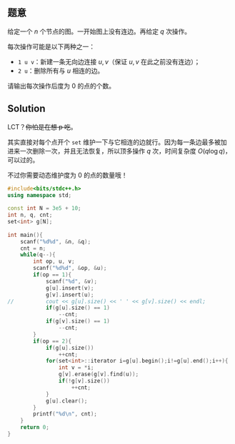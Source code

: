 ## 题意
给定一个 $n$ 个节点的图。一开始图上没有连边。再给定 $q$ 次操作。

每次操作可能是以下两种之一：
- `1 u v`：新建一条无向边连接 $u,v$（保证 $u,v$ 在此之前没有连边）；
- `2 u`：删除所有与 $u$ 相连的边。

请输出每次操作后度为 $0$ 的点的个数。

## Solution
LCT？~~你怕是在想 p 吃~~。

其实直接对每个点开个 `set` 维护一下与它相连的边就行。因为每一条边最多被加进来一次删除一次，并且无法恢复，所以顶多操作 $q$ 次，时间复杂度 $O(q\log q)$，可以过的。

不过你需要动态维护度为 $0$ 的点的数量哦！

```cpp
#include<bits/stdc++.h>
using namespace std;
 
const int N = 3e5 + 10;
int n, q, cnt;
set<int> g[N];
 
int main(){
	scanf("%d%d", &n, &q);
	cnt = n;
	while(q--){
		int op, u, v;
		scanf("%d%d", &op, &u);
		if(op == 1){
			scanf("%d", &v);
			g[u].insert(v);
			g[v].insert(u);
//			cout << g[u].size() << ' ' << g[v].size() << endl;
			if(g[u].size() == 1)
				--cnt;
			if(g[v].size() == 1)
				--cnt;
		}
		if(op == 2){
			if(g[u].size())
				++cnt;
			for(set<int>::iterator i=g[u].begin();i!=g[u].end();i++){
				int v = *i;
				g[v].erase(g[v].find(u));
				if(!g[v].size())
					++cnt;
			}
			g[u].clear();
		}
		printf("%d\n", cnt);
	}
	return 0;
}
```